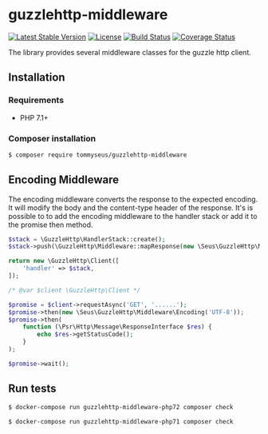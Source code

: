 # guzzlehttp-middleware

[![Latest Stable Version](https://poser.pugx.org/tommyseus/guzzlehttp-middleware/v/stable)](https://packagist.org/packages/tommyseus/guzzlehttp-middleware)
[![License](https://poser.pugx.org/tommyseus/guzzlehttp-middleware/license)](https://packagist.org/packages/tommyseus/guzzlehttp-middleware)
[![Build Status](https://travis-ci.org/tommyseus/guzzlehttp-middleware.svg?branch=master)](https://travis-ci.org/tommyseus/guzzlehttp-middleware)
[![Coverage Status](https://coveralls.io/repos/github/tommyseus/guzzlehttp-middleware/badge.svg?branch=master)](https://coveralls.io/github/tommyseus/guzzlehttp-middleware?branch=master)

The library provides several middleware classes for the guzzle http client.

## Installation

### Requirements

- PHP 7.1+

### Composer installation

```bash
$ composer require tommyseus/guzzlehttp-middleware
```

## Encoding Middleware

The encoding middleware converts the response to the expected encoding. It will modify the body and the content-type header of the response.
It's is possible to to add the encoding middleware to the handler stack or add it to the promise then method.

```php
$stack = \GuzzleHttp\HandlerStack::create();
$stack->push(\GuzzleHttp\Middleware::mapResponse(new \Seus\GuzzleHttp\Middleware\Encoding('UTF-8')));

return new \GuzzleHttp\Client([
    'handler' => $stack,
]);
```

```php
/* @var $client \GuzzleHttp\Client */

$promise = $client->requestAsync('GET', '......');
$promise->then(new \Seus\GuzzleHttp\Middleware\Encoding('UTF-8'));
$promise->then(
    function (\Psr\Http\Message\ResponseInterface $res) {
        echo $res->getStatusCode();
    }
);

$promise->wait();
```

## Run tests

```bash
$ docker-compose run guzzlehttp-middleware-php72 composer check

$ docker-compose run guzzlehttp-middleware-php71 composer check
```
